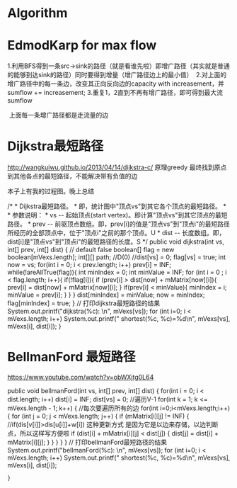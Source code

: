 # Algorithm


# EdmodKarp for max flow 

  1.利用BFS得到一条src->sink的路径（就是看谁先啦）即增广路径（其实就是普通的能够到达sink的路径）同时要得到增量（增广路径边上的最小值）
  2.对上面的增广路径中的每一条边，改变其正向反向边的capacity with increasement，并sumflow += increasement;
  3.重复1，2直到不再有增广路径，即可得到最大流sumflow
  
  上面每一条增广路径都是走流量的边
  
  

# Dijkstra最短路径 
http://wangkuiwu.github.io/2013/04/14/dijkstra-c/
原理greedy 最终找到原点到其他各点的最短路径，不能解决带有负值的边

本子上有我的过程图。晚上总结

/*
     * Dijkstra最短路径。
     * 即，统计图中"顶点vs"到其它各个顶点的最短路径。
     *
     * 参数说明：
     *       vs -- 起始顶点(start vertex)。即计算"顶点vs"到其它顶点的最短路径。
     *     prev -- 前驱顶点数组。即，prev[i]的值是"顶点vs"到"顶点i"的最短路径所经历的全部顶点中，位于"顶点i"之前的那个顶点。U
     *     dist -- 长度数组。即，dist[i]是"顶点vs"到"顶点i"的最短路径的长度。S
     */
    public void dijkstra(int vs, int[] prev, int[] dist) {
        // default false
        boolean[] flag = new boolean[mVexs.length];
        int[][] path;
        //D(0)
        //dist[vs] = 0;
        flag[vs] = true;
        int now = vs;
        for(int i = 0; i < prev.length; i++) prev[i] = INF;
        while(!areAllTrue(flag)){
            int minIndex = 0;
            int minValue = INF;
            for (int i = 0  ; i < flag.length; i++){
                if(!flag[i]){
                    if (prev[i] > dist[now] + mMatrix[now][i]){
                        prev[i] = dist[now] + mMatrix[now][i];
                    }
                    if(prev[i] < minValue){
                        minIndex = i;
                        minValue = prev[i];
                    }
                }
            }
            dist[minIndex] = minValue;
            now = minIndex;
            flag[minIndex] = true;
        }
        // 打印dijkstra最短路径的结果
        System.out.printf("dijkstra(%c): \n", mVexs[vs]);
        for (int i=0; i < mVexs.length; i++)
            System.out.printf("  shortest(%c, %c)=%d\n", mVexs[vs], mVexs[i], dist[i]);
    }

# BellmanFord 最短路径
https://www.youtube.com/watch?v=obWXjtg0L64

public void bellmanFord(int vs, int[] prev, int[] dist) {
        for(int i = 0; i < dist.length; i++) dist[i] = INF;
        dist[vs] = 0;
        //遍历V-1
        for(int k = 1; k <= mVexs.length - 1; k++) {
            //每次要遍历所有的边
            for(int i=0;i<mVexs.length;i++) {
                for (int j = 0; j < mVexs.length; j++) {
                    if (mMatrix[i][j] != INF) {
                        //if(dis[v[i]]>dis[u[i]]+w[i]) 这种更新方式 是因为它是以边来存储，以边判断点，所以这样写方便啦
                        if (dist[i] + mMatrix[i][j] < dist[j]) {
                            dist[j] = dist[i] + mMatrix[i][j];
                        }
                    }
                }
            }
        }
        // 打印bellmanFord最短路径的结果
        System.out.printf("bellmanFord(%c): \n", mVexs[vs]);
        for (int i=0; i < mVexs.length; i++)
            System.out.printf("  shortest(%c, %c)=%d\n", mVexs[vs], mVexs[i], dist[i]);

    }






















